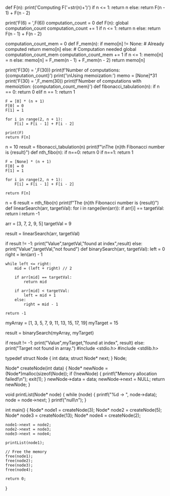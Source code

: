def F(n):
    print('Computing F('+str(n)+')')
    if n <= 1:
        return n
    else:
        return F(n - 1) + F(n - 2)

print('F(6) = ',F(6))
computation_count = 0
def F(n):
    global computation_count
    computation_count += 1
    if n <= 1:
        return n
    else:
        return F(n - 1) + F(n - 2)
        
computation_count_mem = 0
def F_mem(n):
    if memo[n] != None: # Already computed
        return memo[n]
    else: # Computation needed
        global computation_count_mem
        computation_count_mem += 1
        if n <= 1:
            memo[n] = n
        else:
            memo[n] = F_mem(n - 1) + F_mem(n - 2)
        return memo[n] 

print('F(30) = ',F(30))
print(f'Number of computations: {computation_count}')
print('\nUsing memoization:')
memo = [None]*31
print('F(30) = ',F_mem(30))
print(f'Number of computations with memoiztion: {computation_count_mem}')
def fibonacci_tabulation(n):
    if n == 0: return 0
    elif n == 1: return 1

    F = [0] * (n + 1)
    F[0] = 0 
    F[1] = 1

    for i in range(2, n + 1):
        F[i] = F[i - 1] + F[i - 2]
    
    print(F)
    return F[n]
  
n = 10
result = fibonacci_tabulation(n)
print(f"\nThe {n}th Fibonacci number is {result}")
def nth_fibo(n):
    if n==0: return 0
    if n==1: return 1

    F = [None] * (n + 1)
    F[0] = 0
    F[1] = 1

    for i in range(2, n + 1):
        F[i] = F[i - 1] + F[i - 2]

    return F[n]

n = 6
result = nth_fibo(n)
print(f"The {n}th Fibonacci number is {result}")
def linearSearch(arr, targetVal):
    for i in range(len(arr)):
        if arr[i] == targetVal:
            return i
    return -1

arr = [3, 7, 2, 9, 5]
targetVal = 9

result = linearSearch(arr, targetVal)

if result != -1:
    print("Value",targetVal,"found at index",result)
else:
    print("Value",targetVal,"not found")
    def binarySearch(arr, targetVal):
    left = 0
    right = len(arr) - 1

    while left <= right:
        mid = (left + right) // 2

        if arr[mid] == targetVal:
            return mid
        
        if arr[mid] < targetVal:
            left = mid + 1
        else:
            right = mid - 1

    return -1

myArray = [1, 3, 5, 7, 9, 11, 13, 15, 17, 19]
myTarget = 15

result = binarySearch(myArray, myTarget)

if result != -1:
    print("Value",myTarget,"found at index", result)
else:
    print("Target not found in array.")
#include <stdio.h>
#include <stdlib.h>

typedef struct Node {
    int data;
    struct Node* next;
} Node;

Node* createNode(int data) {
    Node* newNode = (Node*)malloc(sizeof(Node));
    if (!newNode) {
        printf("Memory allocation failed!\n");
        exit(1);
    }
    newNode->data = data;
    newNode->next = NULL;
    return newNode;
}

void printList(Node* node) {
    while (node) {
        printf("%d -> ", node->data);
        node = node->next;
    }
    printf("null\n");
}

int main() {
    Node* node1 = createNode(3);
    Node* node2 = createNode(5);
    Node* node3 = createNode(13);
    Node* node4 = createNode(2);

    node1->next = node2;
    node2->next = node3;
    node3->next = node4;

    printList(node1);

    // Free the memory
    free(node1);
    free(node2);
    free(node3);
    free(node4);

    return 0;
}

